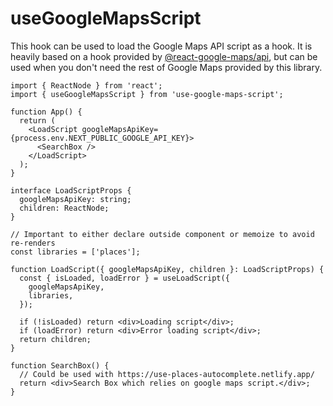 # useGoogleMapsScript

This hook can be used to load the Google Maps API script as a hook. It is heavily based on a hook provided by [@react-google-maps/api](https://github.com/JustFly1984/react-google-maps-api), but can be used when you don't need the rest of Google Maps provided by this library.

```tsx
import { ReactNode } from 'react';
import { useGoogleMapsScript } from 'use-google-maps-script';

function App() {
  return (
    <LoadScript googleMapsApiKey={process.env.NEXT_PUBLIC_GOOGLE_API_KEY}>
      <SearchBox />
    </LoadScript>
  );
}

interface LoadScriptProps {
  googleMapsApiKey: string;
  children: ReactNode;
}

// Important to either declare outside component or memoize to avoid re-renders
const libraries = ['places'];

function LoadScript({ googleMapsApiKey, children }: LoadScriptProps) {
  const { isLoaded, loadError } = useLoadScript({
    googleMapsApiKey,
    libraries,
  });

  if (!isLoaded) return <div>Loading script</div>;
  if (loadError) return <div>Error loading script</div>;
  return children;
}

function SearchBox() {
  // Could be used with https://use-places-autocomplete.netlify.app/
  return <div>Search Box which relies on google maps script.</div>;
}
```

